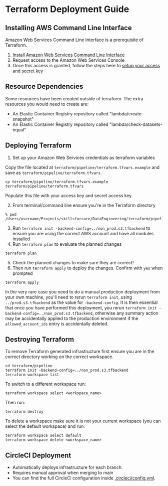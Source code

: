 # Terraform Deployment Guide

## Installing AWS Command Line Interface
Amazon Web Services Command Line Interface is a prerequisite of Terraform.
1. [Install Amazon Web Services Command Line Interface](https://docs.aws.amazon.com/cli/latest/userguide/getting-started-install.html)
2. Request access to the Amazon Web Services Console
3. Once this access is granted, follow the steps here to [setup your access and secret key](https://docs.aws.amazon.com/IAM/latest/UserGuide/id_credentials_access-keys.html)

## Resource Dependencies
Some resources have been created outside of terraform. The extra resources you would need to create are:
- An Elastic Container Registry repository called "lambda/create-snapshot"
- An Elastic Container Registry repository called "lambda/check-datasets-equal"


## Deploying Terraform

1. Set up your Amazon Web Services credentials as terraform variables

Copy the file located at `terraform/pipeline/terraform.tfvars.example` and save as `terraform/pipeline/terraform.tfvars`.

```
cp terraform/pipeline/terraform.tfvars.example terraform/pipeline/terraform.tfvars
```
Populate this file with your access key and secret access key.

2. From terminal/command line ensure you're in the Terraform directory
```
% pwd
/Users/username/Projects/skillsforcare/DataEngineering/terraform/pipeline
```
3. Run `terraform init -backend-config=../non_prod.s3.tfbackend` to ensure you are using the correct AWS account and have all modules installed
4. Run `terraform plan` to evaluate the planned changes
```
terraform plan
```
5. Check the planned changes to make sure they are correct!
6. Then run `terraform apply` to deploy the changes. Confirm with `yes` when prompted
```
terraform apply
```

In the very rare case you need to do a manual production deployment from your own machine, you'll need to rerun `terraform init`, using `../prod.s3.tfbackend` as the value for `-backend-config`. It is then essential that once you have performed this deployment, you rerun `terraform init -backend-config=../non_prod.s3.tfbackend`, otherwise any summary action may be accidentally applied to the production environment if the `allowed_account_ids` entry is accidentally deleted.

## Destroying Terraform
To remove Terraform generated infrastructure first ensure you are in the correct directory working on the correct workspace.

```
cd terraform/pipeline
terraform init -backend-config=../non_prod.s3.tfbackend
terraform workspace list
```

To switch to a different workspace run:
```
terraform workspace select <workspace_name>
```

Then run:
```
terraform destroy
```

To delete a workspace make sure it is not your current workspace (you can select the default workspace) and run:

```
terraform workspace select default
terraform workspace delete <workspace_name>
```

## CircleCI Deployment
- Automatically deploys infrastructure for each branch.
- Requires manual approval when merging to main
- You can find the full CircleCi configuration inside [.circleci/config.yml](.circleci/config.yml).
